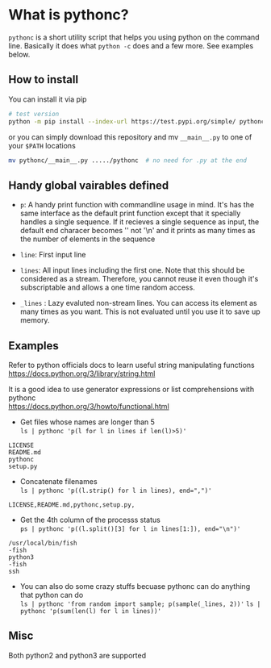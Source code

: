 # What is pythonc?

`pythonc` is a short utility script that helps you using python on the 
command line. Basically it does what `python -c` does and a few more.
See examples below.


## How to install

You can install it via pip
```bash
# test version
python -m pip install --index-url https://test.pypi.org/simple/ pythonc-test
```

or you can simply download this repository and mv `__main__.py` to
one of your `$PATH` locations
```bash
mv pythonc/__main__.py ...../pythonc  # no need for .py at the end
```


## Handy global vairables defined

* `p`: A handy print function with commandline usage in mind. It's has the
same interface as the default print function except that it specially
handles a single sequence. If it recieves a single sequence as input, the
default end characer becomes '' not '\n' and it prints as many times as 
the number of  elements in the sequence

* `line`: First input line

* `lines`: All input lines including the first one. Note that this should
be considered as a stream. Therefore, you cannot reuse it even though
it's subscriptable and allows a one time random access.

* `_lines` : Lazy evaluted non-stream lines. You can access its element
as many times as you want. This is not evaluated until you use it to
save up memory.


## Examples
Refer to python officials docs to learn useful string manipulating functions  
https://docs.python.org/3/library/string.html

It is a good idea to use generator expressions or list comprehensions
with pythonc  
https://docs.python.org/3/howto/functional.html

* Get files whose names are longer than 5  
`ls | pythonc 'p(l for l in lines if len(l)>5)'`
```
LICENSE
README.md
pythonc
setup.py
```

* Concatenate filenames  
`ls | pythonc 'p((l.strip() for l in lines), end=",")'`
```
LICENSE,README.md,pythonc,setup.py,
```

* Get the 4th column of the processs status  
`ps | pythonc 'p((l.split()[3] for l in lines[1:]), end="\n")'`
```
/usr/local/bin/fish
-fish
python3
-fish
ssh
```

* You can also do some crazy stuffs becuase pythonc can do anything
that python can do  
`ls | pythonc 'from random import sample; p(sample(_lines, 2))'`
`ls | pythonc 'p(sum(len(l) for l in lines))'`


## Misc

Both python2 and python3 are supported